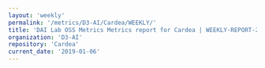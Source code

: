 ```yaml
---
layout: 'weekly'
permalink: '/metrics/D3-AI/Cardea/WEEKLY/'
title: 'DAI Lab OSS Metrics Metrics report for Cardea | WEEKLY-REPORT-2019-01-06'
organization: 'D3-AI'
repository: 'Cardea'
current_date: '2019-01-06'
---
```

